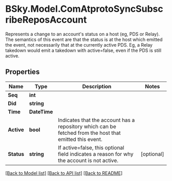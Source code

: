 # BSky.Model.ComAtprotoSyncSubscribeReposAccount
Represents a change to an account's status on a host (eg, PDS or Relay). The semantics of this event are that the status is at the host which emitted the event, not necessarily that at the currently active PDS. Eg, a Relay takedown would emit a takedown with active=false, even if the PDS is still active.

## Properties

Name | Type | Description | Notes
------------ | ------------- | ------------- | -------------
**Seq** | **int** |  | 
**Did** | **string** |  | 
**Time** | **DateTime** |  | 
**Active** | **bool** | Indicates that the account has a repository which can be fetched from the host that emitted this event. | 
**Status** | **string** | If active&#x3D;false, this optional field indicates a reason for why the account is not active. | [optional] 

[[Back to Model list]](../README.md#documentation-for-models) [[Back to API list]](../README.md#documentation-for-api-endpoints) [[Back to README]](../README.md)

